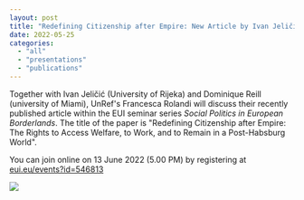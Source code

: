 ```yaml
---
layout: post
title: "Redefining Citizenship after Empire: New Article by Ivan Jeličić, Dominique Reill, and Francesca Rolandi Discussed at the EUI Seminar"
date: 2022-05-25
categories: 
  - "all"
  - "presentations"
  - "publications"
---
```


Together with Ivan Jeličić (University of Rijeka) and Dominique Reill (university of Miami), UnRef's Francesca Rolandi will discuss their recently published article within the EUI seminar series _Social Politics in European Borderlands_. The title of the paper is "Redefining Citizenship after Empire: The Rights to Access Welfare, to Work, and to Remain in a Post-Habsburg World".

You can join online on 13 June 2022 (5.00 PM) by registering at [eui.eu/events?id=546813](http://eui.eu/events?id=546813)

[![](/assets/images/Programme-Socioboard-724x1024.jpg)](https://www.unlikely-refuge.eu/wp-content/uploads/2022/05/Programme-Socioboard.pdf)
